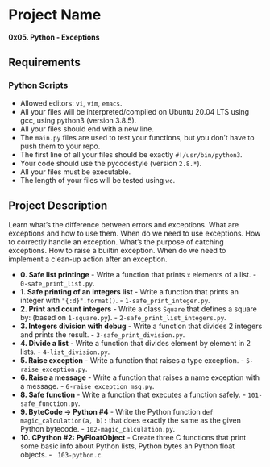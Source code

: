 # Project Name
**0x05. Python - Exceptions**


##  Requirements

### Python Scripts
*   Allowed editors: `vi`, `vim`, `emacs`.
*   All your files will be interpreted/compiled on Ubuntu 20.04 LTS using gcc, using python3 (version 3.8.5).
*   All your files should end with a new line.
*   The `main.py` files are used to test your functions, but you don’t have to push them to your repo.
*   The first line of all your files should be exactly `#!/usr/bin/python3`.
*   Your code should use the pycodestyle (version `2.8.*`).
*   All your files must be executable.
*   The length of your files will be tested using `wc`.


## Project Description
Learn what’s the difference between errors and exceptions.
What are exceptions and how to use them.
When do we need to use exceptions.
How to correctly handle an exception.
What’s the purpose of catching exceptions.
How to raise a builtin exception.
When do we need to implement a clean-up action after an exception.

* **0. Safe list printinge** - Write a function that prints `x` elements of a list. - `0-safe_print_list.py`.
* **1. Safe printing of an integers list** - Write a function that prints an integer with `"{:d}".format()`. - `1-safe_print_integer.py`.
* **2. Print and count integers** - Write a class `Square` that defines a square by: (based on `1-square.py`). - `2-safe_print_list_integers.py`.
* **3. Integers division with debug** - Write a function that divides 2 integers and prints the result. - `3-safe_print_division.py`.
* **4. Divide a list** - Write a function that divides element by element in 2 lists. - `4-list_division.py`.
* **5. Raise exception** - Write a function that raises a type exception. - `5-raise_exception.py`.
* **6. Raise a message** - Write a function that raises a name exception with a message. - `6-raise_exception_msg.py`.
* **8. Safe function** - Write a function that executes a function safely. - `101-safe_function.py`.
* **9. ByteCode -> Python #4** - Write the Python function `def magic_calculation(a, b):` that does exactly the same as the given Python bytecode. - `102-magic_calculation.py`.
* **10. CPython #2: PyFloatObject** - Create three C functions that print some basic info about Python lists, Python bytes an Python float objects. - ` 103-python.c`.
